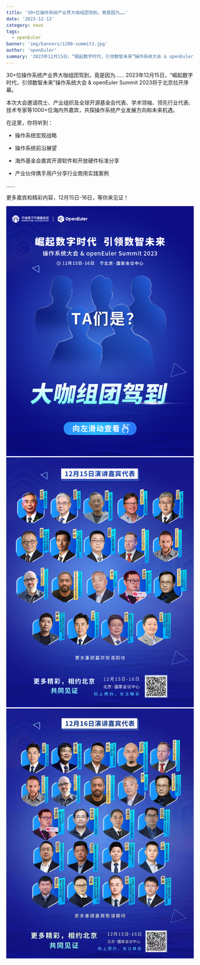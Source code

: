 ```yaml
---
title: '30+位操作系统产业界大咖组团驾到，竟是因为……'
date: '2023-12-13'
category: news
tags:
  - openEuler
banner: 'img/banners/1208-summit3.jpg'
author: 'openEuler'
summary: '2023年12月15日，“崛起数字时代，引领数智未来”操作系统大会 & openEuler Summit 2023将于北京拉开序幕。'
---
```


30+位操作系统产业界大咖组团驾到，竟是因为……
2023年12月15日，“崛起数字时代，引领数智未来”操作系统大会 & openEuler Summit 2023将于北京拉开序幕。

本次大会邀请院士、产业组织及全球开源基金会代表、学术领袖、领先行业代表、技术专家等1000+位海内外嘉宾，共探操作系统产业发展方向和未来机遇。

在这里，你将听到：

- 操作系统宏观战略

- 操作系统前沿展望

- 海外基金会嘉宾开源软件和开放硬件标准分享


- 产业伙伴携手用户分享行业商用实践案例

……

更多嘉宾和精彩内容，12月15日-16日，等你来见证！

<img src="./1.png" width="1000" >

<img src="./2.png" width="1000" >

<img src="./3.jpg" width="1000" >